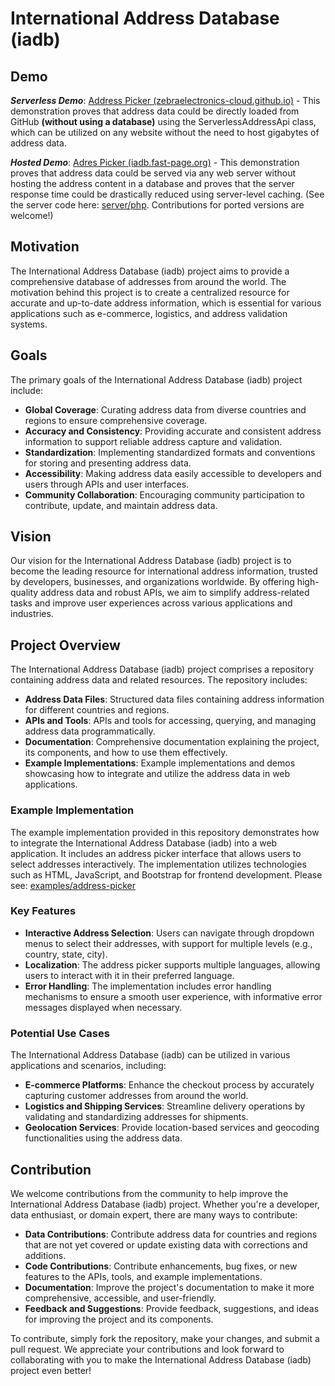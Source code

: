 
# International Address Database (iadb)

## Demo

***Serverless Demo***: [Address Picker (zebraelectronics-cloud.github.io)](https://zebraelectronics-cloud.github.io/iadb/) - This demonstration proves that address data could be directly loaded from GitHub **(without using a database)** using the ServerlessAddressApi class, which can be utilized on any website without the need to host gigabytes of address data.

***Hosted Demo***: [Adres Picker (iadb.fast-page.org)](https://iadb.fast-page.org/static/examples/address-picker/index.html) - This demonstration proves that address data could be served via any web server without hosting the address content in a database and proves that the server response time could be drastically reduced using server-level caching. (See the server code here: [server/php](https://github.com/zebraelectronics-cloud/iadb/tree/main/server/php). Contributions for ported versions are welcome!)

## Motivation

The International Address Database (iadb) project aims to provide a comprehensive database of addresses from around the world. The motivation behind this project is to create a centralized resource for accurate and up-to-date address information, which is essential for various applications such as e-commerce, logistics, and address validation systems.

## Goals

The primary goals of the International Address Database (iadb) project include:

- **Global Coverage**: Curating address data from diverse countries and regions to ensure comprehensive coverage.
- **Accuracy and Consistency**: Providing accurate and consistent address information to support reliable address capture and validation.
- **Standardization**: Implementing standardized formats and conventions for storing and presenting address data.
- **Accessibility**: Making address data easily accessible to developers and users through APIs and user interfaces.
- **Community Collaboration**: Encouraging community participation to contribute, update, and maintain address data.

## Vision

Our vision for the International Address Database (iadb) project is to become the leading resource for international address information, trusted by developers, businesses, and organizations worldwide. By offering high-quality address data and robust APIs, we aim to simplify address-related tasks and improve user experiences across various applications and industries.

## Project Overview

The International Address Database (iadb) project comprises a repository containing address data and related resources. The repository includes:

- **Address Data Files**: Structured data files containing address information for different countries and regions.
- **APIs and Tools**: APIs and tools for accessing, querying, and managing address data programmatically.
- **Documentation**: Comprehensive documentation explaining the project, its components, and how to use them effectively.
- **Example Implementations**: Example implementations and demos showcasing how to integrate and utilize the address data in web applications.

### Example Implementation

The example implementation provided in this repository demonstrates how to integrate the International Address Database (iadb) into a web application. It includes an address picker interface that allows users to select addresses interactively. The implementation utilizes technologies such as HTML, JavaScript, and Bootstrap for frontend development. 
Please see: [examples/address-picker](https://github.com/zebraelectronics-cloud/iadb/tree/main/examples/address-picker)

### Key Features

- **Interactive Address Selection**: Users can navigate through dropdown menus to select their addresses, with support for multiple levels (e.g., country, state, city).
- **Localization**: The address picker supports multiple languages, allowing users to interact with it in their preferred language.
- **Error Handling**: The implementation includes error handling mechanisms to ensure a smooth user experience, with informative error messages displayed when necessary.

### Potential Use Cases

The International Address Database (iadb) can be utilized in various applications and scenarios, including:

- **E-commerce Platforms**: Enhance the checkout process by accurately capturing customer addresses from around the world.
- **Logistics and Shipping Services**: Streamline delivery operations by validating and standardizing addresses for shipments.
- **Geolocation Services**: Provide location-based services and geocoding functionalities using the address data.

## Contribution

We welcome contributions from the community to help improve the International Address Database (iadb) project. Whether you're a developer, data enthusiast, or domain expert, there are many ways to contribute:

- **Data Contributions**: Contribute address data for countries and regions that are not yet covered or update existing data with corrections and additions.
- **Code Contributions**: Contribute enhancements, bug fixes, or new features to the APIs, tools, and example implementations.
- **Documentation**: Improve the project's documentation to make it more comprehensive, accessible, and user-friendly.
- **Feedback and Suggestions**: Provide feedback, suggestions, and ideas for improving the project and its components.

To contribute, simply fork the repository, make your changes, and submit a pull request. We appreciate your contributions and look forward to collaborating with you to make the International Address Database (iadb) project even better!
